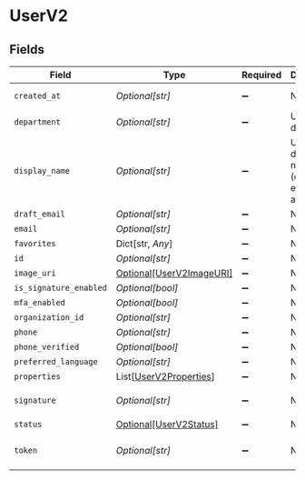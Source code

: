 # UserV2


## Fields

| Field                                                             | Type                                                              | Required                                                          | Description                                                       | Example                                                           |
| ----------------------------------------------------------------- | ----------------------------------------------------------------- | ----------------------------------------------------------------- | ----------------------------------------------------------------- | ----------------------------------------------------------------- |
| `created_at`                                                      | *Optional[str]*                                                   | :heavy_minus_sign:                                                | N/A                                                               | 2022-02-08T04:44:32.246Z                                          |
| `department`                                                      | *Optional[str]*                                                   | :heavy_minus_sign:                                                | User's department                                                 | Sales                                                             |
| `display_name`                                                    | *Optional[str]*                                                   | :heavy_minus_sign:                                                | User's display name (default: email address)                      | Example User                                                      |
| `draft_email`                                                     | *Optional[str]*                                                   | :heavy_minus_sign:                                                | N/A                                                               |                                                                   |
| `email`                                                           | *Optional[str]*                                                   | :heavy_minus_sign:                                                | N/A                                                               |                                                                   |
| `favorites`                                                       | Dict[str, *Any*]                                                  | :heavy_minus_sign:                                                | N/A                                                               | [object Object]                                                   |
| `id`                                                              | *Optional[str]*                                                   | :heavy_minus_sign:                                                | N/A                                                               |                                                                   |
| `image_uri`                                                       | [Optional[UserV2ImageURI]](../../models/shared/userv2imageuri.md) | :heavy_minus_sign:                                                | N/A                                                               |                                                                   |
| `is_signature_enabled`                                            | *Optional[bool]*                                                  | :heavy_minus_sign:                                                | N/A                                                               | true                                                              |
| `mfa_enabled`                                                     | *Optional[bool]*                                                  | :heavy_minus_sign:                                                | N/A                                                               | false                                                             |
| `organization_id`                                                 | *Optional[str]*                                                   | :heavy_minus_sign:                                                | N/A                                                               |                                                                   |
| `phone`                                                           | *Optional[str]*                                                   | :heavy_minus_sign:                                                | N/A                                                               | 1234567890                                                        |
| `phone_verified`                                                  | *Optional[bool]*                                                  | :heavy_minus_sign:                                                | N/A                                                               | true                                                              |
| `preferred_language`                                              | *Optional[str]*                                                   | :heavy_minus_sign:                                                | N/A                                                               | de                                                                |
| `properties`                                                      | List[[UserV2Properties](../../models/shared/userv2properties.md)] | :heavy_minus_sign:                                                | N/A                                                               |                                                                   |
| `signature`                                                       | *Optional[str]*                                                   | :heavy_minus_sign:                                                | N/A                                                               | <p>Thanks</p>                                                     |
| `status`                                                          | [Optional[UserV2Status]](../../models/shared/userv2status.md)     | :heavy_minus_sign:                                                | N/A                                                               |                                                                   |
| `token`                                                           | *Optional[str]*                                                   | :heavy_minus_sign:                                                | N/A                                                               | 65dc527f-cb2d-4158-8f2e-8978dbceb599                              |